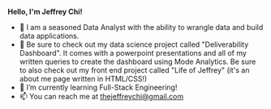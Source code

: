 **Hello, I'm Jeffrey Chi!**
- 👋 I am a seasoned Data Analyst with the ability to wrangle data and build data applications.
- 👀 Be sure to check out my data science project called "Deliverability Dashboard". It comes with a powerpoint presentations and all of my written queries to create the dashboard using Mode Analytics. Be sure to also check out my front end project called "Life of Jeffrey" (it's an about me page written in HTML/CSS!)
- 🌱 I’m currently learning Full-Stack Engineering!  
- 📫 You can reach me at thejeffreychi@gmail.com


